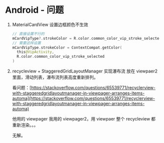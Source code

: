 # Android - 问题

1. MaterialCardView 设置边框颜色不生效

   ```kotlin
   // 直接设置不行的
   mCardVipType?.strokeColor = R.color.common_color_vip_stroke_selected
   // 需要这样设置
   mCardVipType.strokeColor = ContextCompat.getColor(
     this@VipActivity,
     R.color.common_color_vip_stroke_selected
   )
   ```

2. recycleview + StaggeredGridLayoutManager 实现瀑布流 放在 viewpaer2 里面，滑动列表，瀑布流列表高度重新排列。

   看问题：[https://stackoverflow.com/questions/65539771/recyclerview-with-staggeredgridlayoutmanager-in-viewpager-arranges-items-automa](https://stackoverflow.com/questions/65539771/recyclerview-with-staggeredgridlayoutmanager-in-viewpager-arranges-items-automa)

   他用的 viewpager 我用的 viewpager2，用 viewpaer 整个 recycleview 都重新渲染。。。

   无解。

